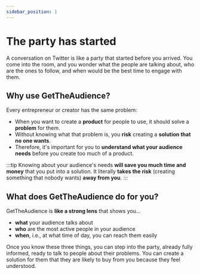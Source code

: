 ```yaml
---
sidebar_position: 1
---
```


# The party has started

A conversation on Twitter is like a party that started before you arrived. You come into the room, and you wonder what the people are talking about, who are the ones to follow, and when would be the best time to engage with them.

## Why use GetTheAudience?

Every entrepreneur or creator has the same problem:

- When you want to create a **product** for people to use, it should solve a **problem** for them.
- Without knowing what that problem is, you **risk** creating a **solution that no one wants**.
- Therefore, it's important for you to **understand what your audience needs** before you create too much of a product.

:::tip
Knowing about your audience's needs **will save you much time and money** that you put into a solution. It literally **takes the risk** (creating something that nobody wants) **away from you**.
:::

## What does GetTheAudience do for you?

GetTheAudience is **like a strong lens** that shows you...

- **what** your audience talks about
- **who** are the most active people in your audience
- **when**, i.e., at what time of day, you can reach them easily

Once you know these three things, you can step into the party, already fully informed, ready to talk to people about their problems. You can create a solution for them that they are likely to buy from you because they feel understood.